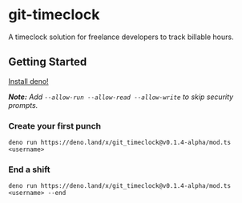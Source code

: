 # git-timeclock
A timeclock solution for freelance developers to track billable hours.

## Getting Started

[Install deno!](https://deno.land/manual/getting_started/installation#installation)


_**Note:** Add `--allow-run --allow-read --allow-write` to skip security prompts._

### Create your first punch

```
deno run https://deno.land/x/git_timeclock@v0.1.4-alpha/mod.ts <username>
```

### End a shift

```
deno run https://deno.land/x/git_timeclock@v0.1.4-alpha/mod.ts <username> --end
